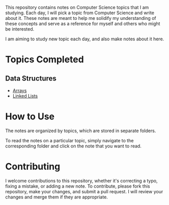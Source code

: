 This repository contains notes on Computer Science topics that I am studying. Each day, I will pick a topic from Computer Science and write about it. These notes are meant to help me solidify my understanding of these concepts and serve as a reference for myself and others who might be interested.

I am aiming to study new topic each day, and also make notes about it here.

# Topics Completed
## Data Structures
- [Arrays](./data-structures/001_arrays.md)
- [Linked Lists](./data-structures/002_linked_lists.md)
# How to Use

The notes are organized by topics, which are stored in separate folders. 

To read the notes on a particular topic, simply navigate to the corresponding folder and click on the note that you want to read.

# Contributing

I welcome contributions to this repository, whether it's correcting a typo, fixing a mistake, or adding a new note. To contribute, please fork this repository, make your changes, and submit a pull request. I will review your changes and merge them if they are appropriate.
